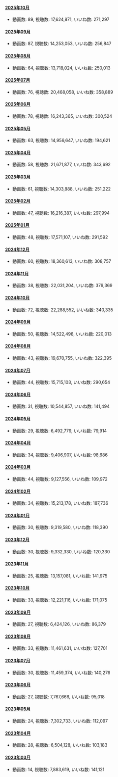 #### [2025年10月](videos/202510 "wikilink")

-   動画数: 89, 視聴数: 17,624,871, いいね数: 271,297

#### [2025年09月](videos/202509 "wikilink")

-   動画数: 87, 視聴数: 14,253,053, いいね数: 256,847

#### [2025年08月](videos/202508 "wikilink")

-   動画数: 64, 視聴数: 13,718,024, いいね数: 250,013

#### [2025年07月](videos/202507 "wikilink")

-   動画数: 76, 視聴数: 20,468,058, いいね数: 358,889

#### [2025年06月](videos/202506 "wikilink")

-   動画数: 78, 視聴数: 16,243,365, いいね数: 300,524

#### [2025年05月](videos/202505 "wikilink")

-   動画数: 63, 視聴数: 14,956,647, いいね数: 194,621

#### [2025年04月](videos/202504 "wikilink")

-   動画数: 58, 視聴数: 21,671,877, いいね数: 343,692

#### [2025年03月](videos/202503 "wikilink")

-   動画数: 61, 視聴数: 14,303,888, いいね数: 251,222

#### [2025年02月](videos/202502 "wikilink")

-   動画数: 47, 視聴数: 16,216,387, いいね数: 297,994

#### [2025年01月](videos/202501 "wikilink")

-   動画数: 48, 視聴数: 17,571,107, いいね数: 291,592

#### [2024年12月](videos/202412 "wikilink")

-   動画数: 60, 視聴数: 18,360,613, いいね数: 308,757

#### [2024年11月](videos/202411 "wikilink")

-   動画数: 38, 視聴数: 22,031,204, いいね数: 379,369

#### [2024年10月](videos/202410 "wikilink")

-   動画数: 72, 視聴数: 22,288,552, いいね数: 340,335

#### [2024年09月](videos/202409 "wikilink")

-   動画数: 50, 視聴数: 14,522,498, いいね数: 220,013

#### [2024年08月](videos/202408 "wikilink")

-   動画数: 43, 視聴数: 19,670,755, いいね数: 322,395

#### [2024年07月](videos/202407 "wikilink")

-   動画数: 44, 視聴数: 15,715,103, いいね数: 290,654

#### [2024年06月](videos/202406 "wikilink")

-   動画数: 31, 視聴数: 10,544,857, いいね数: 141,494

#### [2024年05月](videos/202405 "wikilink")

-   動画数: 29, 視聴数: 6,492,779, いいね数: 79,914

#### [2024年04月](videos/202404 "wikilink")

-   動画数: 34, 視聴数: 9,406,907, いいね数: 98,686

#### [2024年03月](videos/202403 "wikilink")

-   動画数: 44, 視聴数: 9,127,556, いいね数: 109,972

#### [2024年02月](videos/202402 "wikilink")

-   動画数: 34, 視聴数: 15,213,178, いいね数: 187,736

#### [2024年01月](videos/202401 "wikilink")

-   動画数: 30, 視聴数: 9,319,580, いいね数: 118,390

#### [2023年12月](videos/202312 "wikilink")

-   動画数: 30, 視聴数: 9,332,330, いいね数: 120,330

#### [2023年11月](videos/202311 "wikilink")

-   動画数: 25, 視聴数: 13,157,081, いいね数: 141,975

#### [2023年10月](videos/202310 "wikilink")

-   動画数: 33, 視聴数: 12,221,116, いいね数: 171,075

#### [2023年09月](videos/202309 "wikilink")

-   動画数: 27, 視聴数: 6,424,126, いいね数: 86,379

#### [2023年08月](videos/202308 "wikilink")

-   動画数: 33, 視聴数: 11,461,631, いいね数: 127,701

#### [2023年07月](videos/202307 "wikilink")

-   動画数: 30, 視聴数: 11,459,374, いいね数: 140,276

#### [2023年06月](videos/202306 "wikilink")

-   動画数: 27, 視聴数: 7,767,666, いいね数: 95,018

#### [2023年05月](videos/202305 "wikilink")

-   動画数: 24, 視聴数: 7,302,733, いいね数: 112,097

#### [2023年04月](videos/202304 "wikilink")

-   動画数: 28, 視聴数: 6,504,128, いいね数: 103,183

#### [2023年03月](videos/202303 "wikilink")

-   動画数: 14, 視聴数: 7,883,619, いいね数: 141,121

